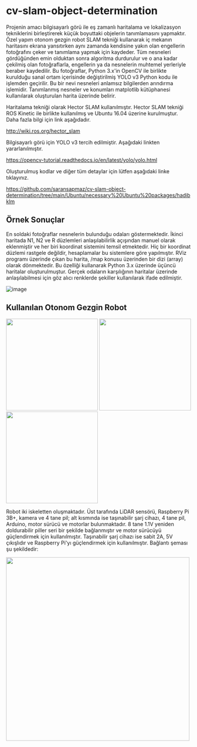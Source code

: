 # cv-slam-object-determination

Projenin amacı bilgisayarlı görü ile eş zamanlı haritalama ve lokalizasyon tekniklerini birleştirerek küçük boyuttaki objelerin tanımlamasını yapmaktır.
Özel yapım otonom gezgin robot SLAM tekniği kullanarak iç mekanın haritasını ekrana yansıtırken aynı zamanda kendisine yakın olan engellerin fotoğrafını çeker ve tanımlama yapmak için kaydeder.
Tüm nesneleri gördüğünden emin olduktan sonra algoritma durdurulur ve o ana kadar çekilmiş olan fotoğraflarla, engellerin ya da nesnelerin muhtemel yerleriyle beraber kaydedilir.
Bu fotoğraflar, Python 3.x'in OpenCV ile birlikte kurulduğu sanal ortam içerisinde değiştirilmiş YOLO v3 Python kodu ile işlemden geçirilir. Bu bir nevi nesneleri anlamsız bilgilerden arındırma işlemidir.
Tanımlanmış nesneler ve konumları matplotlib kütüphanesi kullanılarak oluşturulan harita üzerinde belirir.

Haritalama tekniği olarak Hector SLAM kullanılmıştır. Hector SLAM tekniği ROS Kinetic ile birlikte kullanılmış ve Ubuntu 16.04 üzerine kurulmuştur. Daha fazla bilgi için
link aşağıdadır.

http://wiki.ros.org/hector_slam

Bilgisayarlı görü için YOLO v3 tercih edilmiştir. Aşağıdaki linkten yararlanılmıştır.

https://opencv-tutorial.readthedocs.io/en/latest/yolo/yolo.html

Oluşturulmuş kodlar ve diğer tüm detaylar için lütfen aşağıdaki linke tıklayınız.

https://github.com/saransapmaz/cv-slam-object-determination/tree/main/Ubuntu/necessary%20Ubuntu%20packages/hadibklm


## Örnek Sonuçlar

En soldaki fotoğraflar nesnelerin bulunduğu odaları göstermektedir. İkinci haritada N1, N2 ve R düzlemleri anlaşılabilirlik açışından manuel olarak eklenmiştir ve her biri koordinat sistemini temsil etmektedir. Hiç bir koordinat düzlemi rastgele değildir, hesaplamalar bu sistemlere göre yapılmıştır. RViz programı üzerinde çıkan bu harita, /map konusu üzerinden bir dizi (array) olarak dönmektedir. Bu özelliği kullanarak Python 3.x üzerinde üçüncü haritalar oluşturulmuştur. Gerçek odaların karşılığının haritalar üzerinde anlaşılabilmesi için göz alıcı renklerde şekiller kullanılarak ifade edilmiştir.

![image](https://user-images.githubusercontent.com/126087406/226407378-4a3e3da8-1d65-4d23-9262-53610c1159ab.png)


## Kullanılan Otonom Gezgin Robot
<p float="left">
  <img src="https://user-images.githubusercontent.com/126087406/226122983-7e3175f6-46da-4510-a850-c12682e7f927.jpeg" width="250" />
  <img src="https://user-images.githubusercontent.com/126087406/226122986-a32fc508-554c-4276-93a4-fb09ef812a4a.jpeg" width="250" /> 
  <img src="https://user-images.githubusercontent.com/126087406/226122991-dc0e91ce-af6c-4bef-9d92-c69d2a0995b9.jpeg" width="250" />
</p>

Robot iki iskeletten oluşmaktadır. Üst tarafında LiDAR sensörü, Raspberry Pi 3B+, kamera ve 4 tane pil; alt kısmında ise taşınabilir şarj cihazı, 4 tane pil, Arduino, motor sürücü ve motorlar bulunmaktadır.
8 tane 1.1V yeniden doldurabilir piller seri bir şekilde bağlanmıştır ve motor sürücüyü güçlendirmek için kullanılmıştır. Taşınabilir şarj cihazı ise sabit 2A, 5V çıkışlıdır ve Raspberry Pi'yı güçlendirmek için
kullanılmıştır. Bağlantı şeması şu şekildedir:

<img src="https://user-images.githubusercontent.com/126087406/226122543-f0a357a1-963d-42a1-aca1-6b752c0daef8.png"  width="500">





